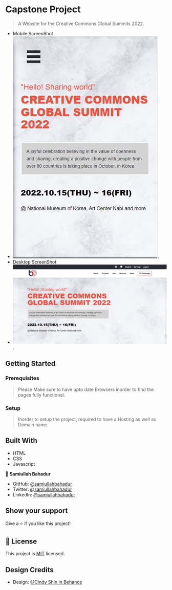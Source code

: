 # Capstone Project

> A Website for the Creative Commons Global Summits 2022.

- Mobile ScreenShot
- ![Mobile screenshot](./assets/images/mob-screen.jpg).
- Desktop ScreenShot
- ![Desktop screenshot](./assets/images/desk-screen.jpg).

## Getting Started

### Prerequisites

> Please Make sure to have upto date Browsers inorder to find the pages fully functional.

### Setup

> Inorder to setup the project, required to have a Hosting as well as Domain name.

## Built With

- HTML
- CSS
- Javascript

👤 **Samiullah Bahadur**

- GitHub: [@samiullahbahadur](https://github.com/samiullahbahadur)
- Twitter: [@samiullahbahadur](https://twitter.com/@Samiull88496331)
- LinkedIn: [@samiullahbahadur](https://linkedin.com/in/samiullah-bahadur-a1b053149/)

## Show your support

Give a ⭐️ if you like this project!

## 📝 License

This project is [MIT](LICENSE.md) licensed.

## Design Credits

- Design: [@Cindy Shin in Behance](https://www.behance.net/gallery/29845175/CC-Global-Summit-2015)
